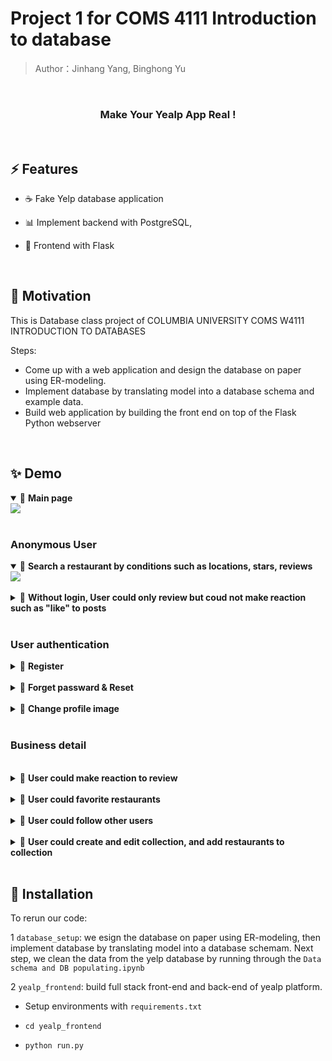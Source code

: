 
# Project 1 for COMS 4111 Introduction to database

> Author：Jinhang Yang, Binghong Yu

<!-- logo -->

<br/>

<!-- tag line -->
<h3 align='center'> Make Your Yealp App Real ! </h3>

<br/>


## ⚡ Features

- ☕ Fake Yelp database application  

- 📊 Implement backend with PostgreSQL, 

- 🧬 Frontend with Flask

<br/>



## 🌻 Motivation

This is Database class project of COLUMBIA UNIVERSITY COMS W4111 INTRODUCTION TO DATABASES

Steps:

- Come up with a web application and design the database on paper using ER-modeling.
- Implement database by translating model into a database schema and example data. 
- Build web application by building the front end on top of the Flask Python webserver

<br/>




## ✨ Demo


<details open>
<summary>
🍭 <strong>Main page</strong>
</summary>
<img src="images/demo/10_mainpage_pic.gif" />
</details>

<br/>

### Anonymous User

<details open>
<summary>
🍭 <strong>Search a restaurant by conditions such as locations, stars, reviews</strong>
</summary>
<img src="images/demo/1_filter.gif" />
</details>

<br/>

<details >
<summary>
🍭 <strong>Without login, User could only review but coud not make reaction such as "like" to posts</strong>

</summary>
<img src="images/demo/2_nologin_bus.gif" />
</details>

<br/>

### User authentication

<details>
<summary>
🍭 <strong>Register</strong>
</summary>
<img src="images/demo/3_register.gif" />
</details>

<br/>

<details>
<summary>
🍭 <strong>Forget passward & Reset</strong>
</summary>
<img src="images/demo/13_forgot_passward.gif" />
<img src="images/demo/14_forgot_passward_2.gif" />
</details>

<br/>

<details>
<summary>
🍭 <strong>Change profile image</strong>
</summary>
<img src="images/demo/4_upload_profile.gif" />
</details>

<br/>

### Business detail
<br/>

<details>
<summary>
🍭 <strong>User could make reaction to review</strong>

</summary>
<img src="images/demo/5_reaction.gif" />
</details>

<br/>

<details>
<summary>
🍭 <strong>User could favorite restaurants</strong>
</summary>
<img src="images/demo/6_fav.gif" />
</details>

<br/>

<details>
<summary>
🍭 <strong>User could follow other users </strong>
</summary>
<img src="images/demo/9_follow.gif" />
</details>

<br/>

<details>
<summary>
🍭 <strong>User could create and edit collection, and add restaurants to collection</strong>
</summary>
<img src="images/demo/7_collection.gif" />
<img src="images/demo/8_update_collection.gif" />
</details>

<br/>

## 🔨 Installation

To rerun our code:

1 `database_setup`: we esign the database on paper using ER-modeling, then implement database by translating model into a database schemam. Next step, we clean the data from the yelp database by running through the `Data schema and DB populating.ipynb`

2 `yealp_frontend`: build full stack front-end and back-end of yealp platform.
- Setup environments with `requirements.txt`

- `cd yealp_frontend`

- `python run.py`
<br/>










